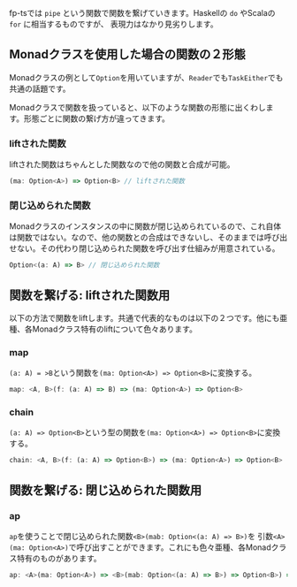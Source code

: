 <!--
title:   fp-ts 関数を繋げる
tags:    TypeScript,関数型プログラミング
id:      17ca73295aad9997f22e
private: false
-->
fp-tsでは `pipe` という関数で関数を繋げていきます。Haskellの `do` やScalaの `for` に相当するものですが、
表現力はなかり見劣りします。

## Monadクラスを使用した場合の関数の２形態

Monadクラスの例として`Option`を用いていますが、`Reader`でも`TaskEither`でも共通の話題です。

Monadクラスで関数を扱っていると、以下のような関数の形態に出くわします。形態ごとに関数の繋げ方が違ってきます。


### liftされた関数

liftされた関数はちゃんとした関数なので他の関数と合成が可能。

```typescript
(ma: Option<A>) => Option<B> // liftされた関数
```

### 閉じ込められた関数

Monadクラスのインスタンスの中に関数が閉じ込められているので、これ自体は関数ではない。なので、他の関数との合成はできないし、そのままでは呼び出せない。その代わり閉じ込められた関数を呼び出す仕組みが用意されている。

```typescript
Option<(a: A) => B> // 閉じ込められた関数
```

## 関数を繋げる: liftされた関数用

以下の方法で関数をliftします。共通で代表的なものは以下の２つです。他にも亜種、各Monadクラス特有のliftについて色々あります。

### map

`(a: A) = >B`という関数を`(ma: Option<A>) => Option<B>`に変換する。

```typescript
map: <A, B>(f: (a: A) => B) => (ma: Option<A>) => Option<B>
```

### chain

`(a: A) => Option<B>`という型の関数を`(ma: Option<A>) => Option<B>`に変換する。

```typescript
chain: <A, B>(f: (a: A) => Option<B>) => (ma: Option<A>) => Option<B>
```

## 関数を繋げる: 閉じ込められた関数用

### ap

`ap`を使うことで閉じ込められた関数`<B>(mab: Option<(a: A) => B>)`を
引数`<A>(ma: Option<A>)`で呼び出すことができます。これにも色々亜種、各Monadクラス特有のものがあります。

```typescript
ap: <A>(ma: Option<A>) => <B>(mab: Option<(a: A) => B>) => Option<B>) => Option<B>
```
